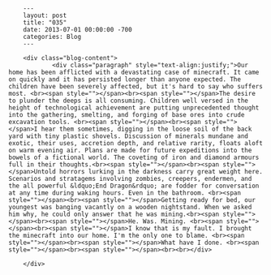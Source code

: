 
        ---
        layout: post
        title: "035"
        date: 2013-07-01 00:00:00 -700
        categories: Blog
        ---

        <div class="blog-content">
				<div class="paragraph" style="text-align:justify;">Our home has been afflicted with a devastating case of minecraft. It came on quickly and it has persisted longer than anyone expected. The children have been severely affected, but it's hard to say who suffers most. <br><span style=""></span><br><span style=""></span>The desire to plunder the deeps is all consuming. Children well versed in the height of technological achievement are putting unprecedented thought into the gathering, smelting, and forging of base ores into crude excavation tools. <br><span style=""></span><br><span style=""></span>I hear them sometimes, digging in the loose soil of the back yard with tiny plastic shovels. Discussion of minerals mundane and exotic, their uses, accretion depth, and relative rarity, floats aloft on warm evening air. Plans are made for future expeditions into the bowels of a fictional world. The coveting of iron and diamond armours full in their thoughts.<br><span style=""></span><br><span style=""></span>Untold horrors lurking in the darkness carry great weight here. Scenarios and stratagems involving zombies, creepers, endermen, and the all powerful &ldquo;End Dragon&rdquo; are fodder for conversation at any time during waking hours. Even in the bathroom. <br><span style=""></span><br><span style=""></span>Getting ready for bed, our youngest was banging vacantly on a wooden nightstand. When we asked him why, he could only answer that he was mining.<br><span style=""></span><br><span style=""></span>He. Was. Mining. <br><span style=""></span><br><span style=""></span>I know that is my fault. I brought the minecraft into our home. I'm the only one to blame. <br><span style=""></span><br><span style=""></span>What have I done. <br><span style=""></span><br><span style=""></span><br><br></div>

		</div>
        
